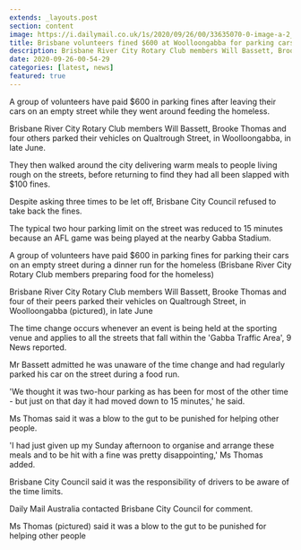 ```yaml
---
extends: _layouts.post
section: content
image: https://i.dailymail.co.uk/1s/2020/09/26/00/33635070-0-image-a-2_1601075658672.jpg 
title: Brisbane volunteers fined $600 at Woolloongabba for parking cars during dinner run for homeless 
description: Brisbane River City Rotary Club members Will Bassett, Brooke Thomas and four of their peers  parked their vehicles on Qualtrough Street, in Woolloongabba, in late June. 
date: 2020-09-26-00-54-29 
categories: [latest, news] 
featured: true 
--- 
```

A group of volunteers have paid $600 in parking fines after leaving their cars on an empty street while they went around feeding the homeless. 

Brisbane River City Rotary Club members Will Bassett, Brooke Thomas and four others parked their vehicles on Qualtrough Street, in Woolloongabba, in late June.

They then walked around the city delivering warm meals to people living rough on the streets, before returning to find they had all been slapped with $100 fines.

Despite asking three times to be let off, Brisbane City Council refused to take back the fines. 

The typical two hour parking limit on the street was reduced to 15 minutes because an AFL game was being played at the nearby Gabba Stadium.

A group of volunteers have paid $600 in parking fines for parking their cars on an empty street during a dinner run for the homeless (Brisbane River City Rotary Club members preparing food for the homeless)

Brisbane River City Rotary Club members Will Bassett, Brooke Thomas and four of their peers parked their vehicles on Qualtrough Street, in Woolloongabba (pictured), in late June

The time change occurs whenever an event is being held at the sporting venue and applies to all the streets that fall within the 'Gabba Traffic Area', 9 News reported. 

Mr Bassett admitted he was unaware of the time change and had regularly parked his car on the street during a food run.

'We thought it was two-hour parking as has been for most of the other time - but just on that day it had moved down to 15 minutes,' he said. 

Ms Thomas said it was a blow to the gut to be punished for helping other people.

'I had just given up my Sunday afternoon to organise and arrange these meals and to be hit with a fine was pretty disappointing,' Ms Thomas added.  

Brisbane City Council said it was the responsibility of drivers to be aware of the time limits.

Daily Mail Australia contacted Brisbane City Council for comment. 

Ms Thomas (pictured) said it was a blow to the gut to be punished for helping other people

